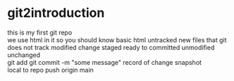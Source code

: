 # git2introduction
this is my first git repo 
<br>
we use html in it so you should know basic html
untracked new files that git does not track 
modified change
staged ready to committed
unmodified unchanged  
git add<file name>
git commit -m "some message" record of change snapshot 
<br>
local to repo push origin main




